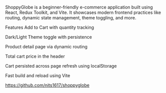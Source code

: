 ShoppyGlobe is a beginner-friendly e-commerce application built using React, Redux Toolkit, and Vite. It showcases modern frontend practices like routing, dynamic state management, theme toggling, and more.

 Features
 Add to Cart with quantity tracking

 Dark/Light Theme toggle with persistence

 Product detail page via dynamic routing

 Total cart price in the header

 Cart persisted across page refresh using localStorage

 Fast build and reload using Vite

 https://github.com/nits1617/shoppyglobe


 
